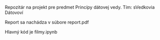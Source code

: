 Repozitár na projekt pre predmet Princípy dátovej vedy.
Tím: sVedkovia Dátovoví


Report sa nachádza v súbore report.pdf

Hlavný kód je filmy.ipynb
